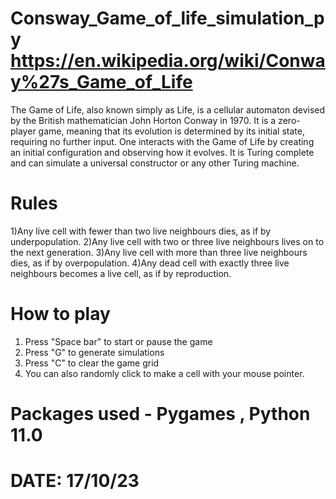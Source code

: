 # Consway_Game_of_life_simulation_py https://en.wikipedia.org/wiki/Conway%27s_Game_of_Life

The Game of Life, also known simply as Life, is a cellular automaton devised by the British mathematician John Horton Conway in 1970.
It is a zero-player game, meaning that its evolution is determined by its initial state, requiring no further input.
One interacts with the Game of Life by creating an initial configuration and observing how it evolves. 
It is Turing complete and can simulate a universal constructor or any other Turing machine.

# Rules 
 1)Any live cell with fewer than two live neighbours dies, as if by underpopulation.
 2)Any live cell with two or three live neighbours lives on to the next generation. 
 3)Any live cell with more than three live neighbours dies, as if by overpopulation.
 4)Any dead cell with exactly three live neighbours becomes a live cell, as if by reproduction.

# How to play 
  1) Press "Space bar" to start or pause the game
  2) Press "G" to generate simulations
  3) Press "C" to clear the game grid
  4) You can also randomly click to make a cell with your mouse pointer.

# Packages used - Pygames , Python 11.0

# DATE: 17/10/23
